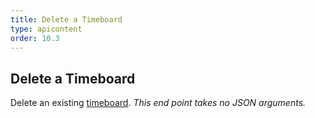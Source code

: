 ```yaml
---
title: Delete a Timeboard
type: apicontent
order: 10.3
---
```


## Delete a Timeboard
Delete an existing [timeboard](/graphing/dashboards/timeboard).
*This end point takes no JSON arguments.*